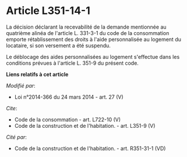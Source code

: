 # Article L351-14-1

La décision déclarant la recevabilité de la demande mentionnée au quatrième alinéa de l'article L. 331-3-1 du code de la
consommation emporte rétablissement des droits à l'aide personnalisée au logement du locataire, si son versement a été
suspendu.

Le déblocage des aides personnalisées au logement s'effectue dans les conditions prévues à l'article L. 351-9 du présent
code.

**Liens relatifs à cet article**

_Modifié par_:

  - Loi n°2014-366 du 24 mars 2014 - art. 27 (V)

_Cite_:

  - Code de la consommation - art. L722-10 (V)
  - Code de la construction et de l'habitation. - art. L351-9 (V)

_Cité par_:

  - Code de la construction et de l'habitation. - art. R351-31-1 (VD)
